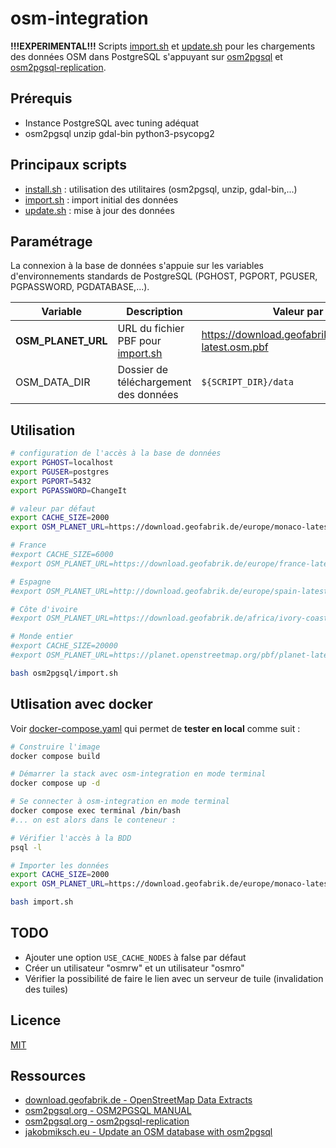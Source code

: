 # osm-integration

**!!!EXPERIMENTAL!!!** Scripts [import.sh](import.sh) et [update.sh](update.sh) pour les chargements des données OSM dans PostgreSQL s'appuyant sur [osm2pgsql](https://osm2pgsql.org/doc/manual.html) et [osm2pgsql-replication](https://osm2pgsql.org/doc/man/osm2pgsql-replication-1.9.1.html).

## Prérequis

* Instance PostgreSQL avec tuning adéquat
* osm2pgsql unzip gdal-bin python3-psycopg2

## Principaux scripts

* [install.sh](install.sh) : utilisation des utilitaires (osm2pgsql, unzip, gdal-bin,...)
* [import.sh](import.sh) : import initial des données
* [update.sh](update.sh) : mise à jour des données

## Paramétrage

La connexion à la base de données s'appuie sur les variables d'environnements standards de PostgreSQL (PGHOST, PGPORT, PGUSER, PGPASSWORD, PGDATABASE,...).

| Variable           | Description                                    | Valeur par défaut                                          |
| ------------------ | ---------------------------------------------- | ---------------------------------------------------------- |
| **OSM_PLANET_URL** | URL du fichier PBF pour [import.sh](import.sh) | https://download.geofabrik.de/europe/monaco-latest.osm.pbf |
| OSM_DATA_DIR       | Dossier de téléchargement des données          | `${SCRIPT_DIR}/data`                                       |


## Utilisation

```bash
# configuration de l'accès à la base de données
export PGHOST=localhost
export PGUSER=postgres
export PGPORT=5432
export PGPASSWORD=ChangeIt

# valeur par défaut
export CACHE_SIZE=2000
export OSM_PLANET_URL=https://download.geofabrik.de/europe/monaco-latest.osm.pbf

# France
#export CACHE_SIZE=6000
#export OSM_PLANET_URL=https://download.geofabrik.de/europe/france-latest.osm.pbf

# Espagne
#export OSM_PLANET_URL=http://download.geofabrik.de/europe/spain-latest.osm.pbf

# Côte d'ivoire
#export OSM_PLANET_URL=https://download.geofabrik.de/africa/ivory-coast-latest.osm.pbf

# Monde entier
#export CACHE_SIZE=20000
#export OSM_PLANET_URL=https://planet.openstreetmap.org/pbf/planet-latest.osm.pbf

bash osm2pgsql/import.sh
```

## Utlisation avec docker

Voir [docker-compose.yaml](docker-compose.yaml) qui permet de **tester en local** comme suit :

```bash
# Construire l'image
docker compose build

# Démarrer la stack avec osm-integration en mode terminal
docker compose up -d

# Se connecter à osm-integration en mode terminal
docker compose exec terminal /bin/bash
#... on est alors dans le conteneur :

# Vérifier l'accès à la BDD
psql -l

# Importer les données
export CACHE_SIZE=2000
export OSM_PLANET_URL=https://download.geofabrik.de/europe/monaco-latest.osm.pbf

bash import.sh
```


## TODO

* Ajouter une option `USE_CACHE_NODES` à false par défaut
* Créer un utilisateur "osmrw" et un utilisateur "osmro"
* Vérifier la possibilité de faire le lien avec un serveur de tuile (invalidation des tuiles)

## Licence

[MIT](LICENSE)

## Ressources

* [download.geofabrik.de - OpenStreetMap Data Extracts](https://download.geofabrik.de/)
* [osm2pgsql.org - OSM2PGSQL MANUAL](https://osm2pgsql.org/doc/manual.html)
* [osm2pgsql.org - osm2pgsql-replication](https://osm2pgsql.org/doc/man/osm2pgsql-replication-1.9.1.html)
* [jakobmiksch.eu - Update an OSM database with osm2pgsql](https://jakobmiksch.eu/post/osm2pgsql-replication-script/)

